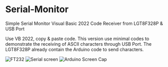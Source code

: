 # Serial-Monitor
Simple Serial Monitor Visual Basic 2022 Code  Receiver from LGT8F328P &amp; USB Port

Use VB 2022, copy & paste code.
This version use minimal codes to demonstrate the receiving of ASCII characters through USB Port.
The LGT8F328P already contain the Arduino code to send characters.




![FT232](https://github.com/JackBerg/Serial-Monitor/assets/66843365/1de466fd-f55b-440e-8f7b-a308edbbf550)
![Serial screen](https://github.com/JackBerg/Serial-Monitor/assets/66843365/dd7f7ca7-d375-449a-aa18-cd9b952383c7)
![Arduino Screen Cap](https://github.com/JackBerg/Serial-Monitor/assets/66843365/ba253432-aea9-4636-b17f-f4f5ecc1e2d8)
